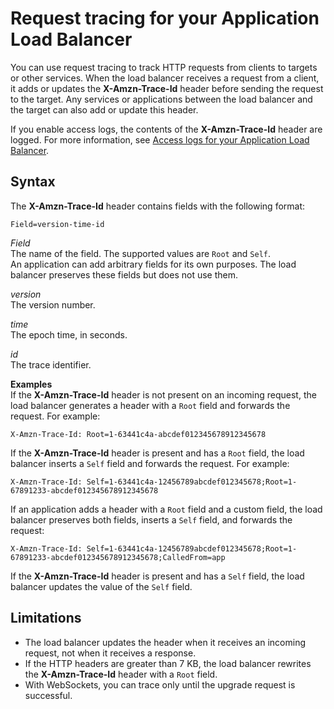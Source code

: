 # Request tracing for your Application Load Balancer<a name="load-balancer-request-tracing"></a>

You can use request tracing to track HTTP requests from clients to targets or other services\. When the load balancer receives a request from a client, it adds or updates the **X\-Amzn\-Trace\-Id** header before sending the request to the target\. Any services or applications between the load balancer and the target can also add or update this header\.

If you enable access logs, the contents of the **X\-Amzn\-Trace\-Id** header are logged\. For more information, see [Access logs for your Application Load Balancer](load-balancer-access-logs.md)\.

## Syntax<a name="request-tracing-syntax"></a>

The **X\-Amzn\-Trace\-Id** header contains fields with the following format:

```
Field=version-time-id
```

*Field*  
The name of the field\. The supported values are `Root` and `Self`\.  
An application can add arbitrary fields for its own purposes\. The load balancer preserves these fields but does not use them\.

*version*  
The version number\.

*time*  
The epoch time, in seconds\.

*id*  
The trace identifier\.

**Examples**  
If the **X\-Amzn\-Trace\-Id** header is not present on an incoming request, the load balancer generates a header with a `Root` field and forwards the request\. For example:

```
X-Amzn-Trace-Id: Root=1-63441c4a-abcdef012345678912345678
```

If the **X\-Amzn\-Trace\-Id** header is present and has a `Root` field, the load balancer inserts a `Self` field and forwards the request\. For example:

```
X-Amzn-Trace-Id: Self=1-63441c4a-12456789abcdef012345678;Root=1-67891233-abcdef012345678912345678
```

If an application adds a header with a `Root` field and a custom field, the load balancer preserves both fields, inserts a `Self` field, and forwards the request:

```
X-Amzn-Trace-Id: Self=1-63441c4a-12456789abcdef012345678;Root=1-67891233-abcdef012345678912345678;CalledFrom=app
```

If the **X\-Amzn\-Trace\-Id** header is present and has a `Self` field, the load balancer updates the value of the `Self` field\.

## Limitations<a name="request-tracing-limits"></a>
+ The load balancer updates the header when it receives an incoming request, not when it receives a response\.
+ If the HTTP headers are greater than 7 KB, the load balancer rewrites the **X\-Amzn\-Trace\-Id** header with a `Root` field\.
+ With WebSockets, you can trace only until the upgrade request is successful\.